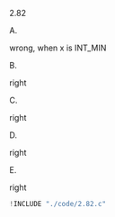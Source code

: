 2.82

A.

wrong, when x is INT_MIN

B.

right

C.

right

D.

right

E.

right

```c
!INCLUDE "./code/2.82.c"
```


